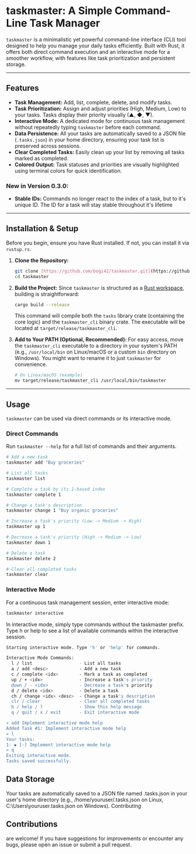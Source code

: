 # taskmaster: A Simple Command-Line Task Manager

`taskmaster` is a minimalistic yet powerful command-line interface (CLI) tool designed to help you manage your daily tasks efficiently. Built with Rust, it offers both direct command execution and an interactive mode for a smoother workflow, with features like task prioritization and persistent storage.

---

## Features

* **Task Management:** Add, list, complete, delete, and modify tasks.
* **Task Prioritization:** Assign and adjust priorities (High, Medium, Low) to your tasks. Tasks display their priority visually (▲, ◆, ▼).
* **Interactive Mode:** A dedicated mode for continuous task management without repeatedly typing `taskmaster` before each command.
* **Data Persistence:** All your tasks are automatically saved to a JSON file (`.tasks.json`) in your home directory, ensuring your task list is preserved across sessions.
* **Clear Completed Tasks:** Easily clean up your list by removing all tasks marked as completed.
* **Colored Output:** Task statuses and priorities are visually highlighted using terminal colors for quick identification.

### New in Version 0.3.0:
* **Stable IDs:** Commands no longer react to the index of a task, but to it's unique ID.  The ID for a task will stay stable throughout it's lifetime
---

## Installation & Setup

Before you begin, ensure you have Rust installed. If not, you can install it via `rustup.rs`.

1.  **Clone the Repository:**
    ```bash
    git clone [https://github.com/bogi42/taskmaster.git](https://github.com/YOUR_USERNAME/taskmaster.git)
    cd taskmaster
    ```

2.  **Build the Project:**
    Since `taskmaster` is structured as a [Rust workspace](https://doc.rust-lang.org/book/ch14-03-cargo-workspaces.html), building is straightforward:
    ```bash
    cargo build --release
    ```
    This command will compile both the `tasks` library crate (containing the core logic) and the `taskmaster_cli` binary crate. The executable will be located at `target/release/taskmaster_cli`.

3.  **Add to Your PATH (Optional, Recommended):**
    For easy access, move the `taskmaster_cli` executable to a directory in your system's PATH (e.g., `/usr/local/bin` on Linux/macOS or a custom `bin` directory on Windows). You might want to rename it to just `taskmaster` for convenience.
    ```bash
    # On Linux/macOS (example)
    mv target/release/taskmaster_cli /usr/local/bin/taskmaster
    ```

---

## Usage

`taskmaster` can be used via direct commands or its interactive mode.

### Direct Commands

Run `taskmaster --help` for a full list of commands and their arguments.

```bash
# Add a new task
taskmaster add "Buy groceries"

# List all tasks
taskmaster list

# Complete a task by its 1-based index
taskmaster complete 1

# Change a task's description
taskmaster change 1 "Buy organic groceries"

# Increase a task's priority (Low -> Medium -> High)
taskmaster up 1

# Decrease a task's priority (High -> Medium -> Low)
taskmaster down 1

# Delete a task
taskmaster delete 2

# Clear all completed tasks
taskmaster clear
```
### Interactive Mode

For a continuous task management session, enter interactive mode:
```Bash
taskmaster interactive
```
In interactive mode, simply type commands without the taskmaster prefix. Type h or help to see a list of available commands within the interactive session.
```Bash
Starting interactive mode. Type 'h' or 'help' for commands.

Interactive Mode Commands:
  l / list                  - List all tasks
  a / add <desc>            - Add a new task
  c / complete <idx>        - Mark a task as completed
  up / + <idx>              - Increase a task's priority
  down / - <idx>            - Decrease a task's priority
  d / delete <idx>          - Delete a task
  ch / change <idx> <desc>  - Change a task's description
  clr / clear               - Clear all completed tasks
  h / help / ?              - Show this help message
  q / quit / x / exit       - Exit interactive mode

» add Implement interactive mode help
Added Task #1: Implement interactive mode help
» l
Your tasks:
1: ◆ [·] Implement interactive mode help
» q
Exiting interactive mode.
Tasks saved successfully.
```

## Data Storage

Your tasks are automatically saved to a JSON file named .tasks.json in your user's home directory (e.g., /home/youruser/.tasks.json on Linux, C:\Users\youruser\.tasks.json on Windows).
Contributing

## Contributions 
are welcome! If you have suggestions for improvements or encounter any bugs, please open an issue or submit a pull request.
